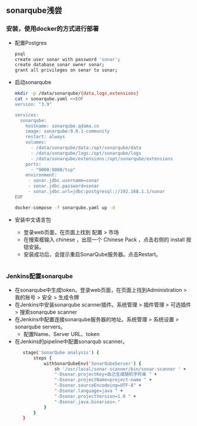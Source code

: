 ## sonarqube浅尝
### 安装，使用docker的方式进行部署
- 配置Postgres
  ```bash
  psql
  create user sonar with password 'sonar';
  create database sonar owner sonar;
  grant all privileges on senar to sonar;
  ```
- 启动sonarqube
  ```bash
  mkdir -p /data/sonarqube/{data,logs,extensions}
  cat > sonarqube.yaml <<EOF
  version: "3.9"
  
  services:
    sonarqube:
      hostname: sonarqube.qdama.cn
      image: sonarqube:9.0.1-community
      restart: always
      volumes:
        - /data/sonarqube/data:/opt/sonarqube/data
        - /data/sonarqube/logs:/opt/sonarqube/logs
        - /data/sonarqube/extensions:/opt/sonarqube/extensions
      ports:
        - "9000:9000/tcp"
      environment:
       - sonar.jdbc.username=sonar
       - sonar.jdbc.password=sonar
       - sonar.jdbc.url=jdbc:postgresql://192.168.1.1/sonar
  EOF

  docker-compose -f sonarqube.yaml up -d
- 安装中文语言包
  - 登录web页面，在页面上找到 配置 > 市场
  - 在搜索框输入 chinese ，出现一个 Chinese Pack ，点击右侧的 install 按钮安装。
  - 安装成功后，会提示重启SonarQube服务器。点击Restart。
  
  ```
### Jenkins配置sonarqube
- 在sonarqube中生成token。登录web页面，在页面上找到Administration > 我的账号 > 安全 > 生成令牌
- 在Jenkins中安装sonarqube scanner插件。系统管理 > 插件管理 > 可选插件 > 搜索sonarqube scanner
- 在Jenkins中配置连接sonarqube服务器的地址。系统管理 > 系统设置 > sonarqube servers。
  - 配置Name、Server URL、token
- 在Jenkins的pipeline中配置sonarqub scanner。
  ```bash
     stage('SonarQube analysis') {
         steps {
             withSonarQubeEnv('SonarQubeServer') {
                 sh '/usr/local/sonar-scanner/bin/sonar-scanner ' +
                 "-Dsonar.projectKey=自己生成随机字符串 " +
                 "-Dsonar.projectName=project-name " +
                 "-Dsonar.sourceEncodeing=UTF-8" +
                 "-Dsonar.language=java " +
                 "-Dsonar.projectVersion=1.0 " +
                 "-Dsonar.java.binaries=."
             }
         }
     }
  ```